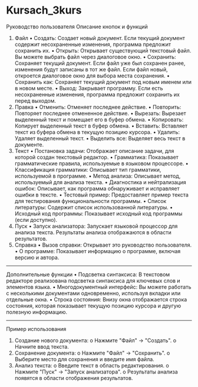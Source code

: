 # Kursach_3kurs
Руководство пользователя
Описание кнопок и функций
1. Файл
•	Создать: Создает новый документ. Если текущий документ содержит несохраненные изменения, программа предложит сохранить их.
•	Открыть: Открывает существующий текстовый файл. Вы можете выбрать файл через диалоговое окно.
•	Сохранить: Сохраняет текущий документ. Если файл уже был сохранен ранее, изменения будут записаны в тот же файл. Если файл новый, откроется диалоговое окно для выбора места сохранения.
•	Сохранить как: Сохраняет текущий документ под новым именем или в новом месте.
•	Выход: Закрывает программу. Если есть несохраненные изменения, программа предложит сохранить их перед выходом.
2. Правка
•	Отменить: Отменяет последнее действие.
•	Повторить: Повторяет последнее отмененное действие.
•	Вырезать: Вырезает выделенный текст и помещает его в буфер обмена.
•	Копировать: Копирует выделенный текст в буфер обмена.
•	Вставить: Вставляет текст из буфера обмена в текущую позицию курсора.
•	Удалить: Удаляет выделенный текст.
•	Выделить все: Выделяет весь текст в документе.
3. Текст
•	Постановка задачи: Отображает описание задачи, для которой создан текстовый редактор.
•	Грамматика: Показывает грамматические правила, используемые в языковом процессоре.
•	Классификация грамматики: Описывает тип грамматики, используемой в программе.
•	Метод анализа: Описывает метод, используемый для анализа текста.
•	Диагностика и нейтрализация ошибок: Описывает, как программа обнаруживает и исправляет ошибки в тексте.
•	Тестовый пример: Предоставляет пример текста для тестирования функциональности программы.
•	Список литературы: Содержит список использованной литературы.
•	Исходный код программы: Показывает исходный код программы (если доступно).
4. Пуск
•	Запуск анализатора: Запускает языковой процессор для анализа текста. Результаты анализа отображаются в области результатов.
5. Справка
•	Вызов справки: Открывает это руководство пользователя.
•	О программе: Показывает информацию о программе, включая версию и автора.
________________________________________
Дополнительные функции
•	Подсветка синтаксиса: В текстовом редакторе реализована подсветка синтаксиса для ключевых слов и элементов языка.
•	Многодокументный интерфейс: Вы можете работать с несколькими документами одновременно, используя вкладки или отдельные окна.
•	Строка состояния: Внизу окна отображается строка состояния, которая показывает текущую позицию курсора и другую полезную информацию.
________________________________________
Пример использования
1.	Создание нового документа:
o	Нажмите "Файл" -> "Создать".
o	Начните ввод текста.
2.	Сохранение документа:
o	Нажмите "Файл" -> "Сохранить".
o	Выберите место для сохранения и введите имя файла.
3.	Анализ текста:
o	Введите текст в область редактирования.
o	Нажмите "Пуск" -> "Запуск анализатора".
o	Результаты анализа появятся в области отображения результатов.

